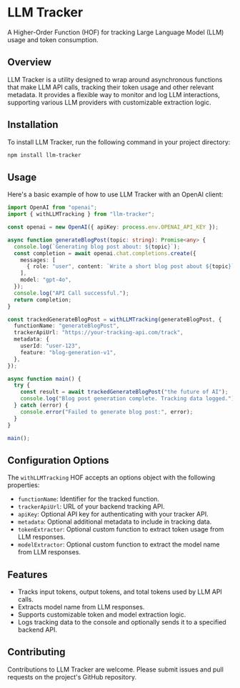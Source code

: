 # LLM Tracker

A Higher-Order Function (HOF) for tracking Large Language Model (LLM) usage and token consumption.

## Overview

LLM Tracker is a utility designed to wrap around asynchronous functions that make LLM API calls, tracking their token usage and other relevant metadata. It provides a flexible way to monitor and log LLM interactions, supporting various LLM providers with customizable extraction logic.

## Installation

To install LLM Tracker, run the following command in your project directory:

```bash
npm install llm-tracker
```

## Usage

Here's a basic example of how to use LLM Tracker with an OpenAI client:

```typescript
import OpenAI from "openai";
import { withLLMTracking } from "llm-tracker";

const openai = new OpenAI({ apiKey: process.env.OPENAI_API_KEY });

async function generateBlogPost(topic: string): Promise<any> {
  console.log(`Generating blog post about: ${topic}`);
  const completion = await openai.chat.completions.create({
    messages: [
      { role: "user", content: `Write a short blog post about ${topic}` },
    ],
    model: "gpt-4o",
  });
  console.log("API Call successful.");
  return completion;
}

const trackedGenerateBlogPost = withLLMTracking(generateBlogPost, {
  functionName: "generateBlogPost",
  trackerApiUrl: "https://your-tracking-api.com/track",
  metadata: {
    userId: "user-123",
    feature: "blog-generation-v1",
  },
});

async function main() {
  try {
    const result = await trackedGenerateBlogPost("the future of AI");
    console.log("Blog post generation complete. Tracking data logged.");
  } catch (error) {
    console.error("Failed to generate blog post:", error);
  }
}

main();
```

## Configuration Options

The `withLLMTracking` HOF accepts an options object with the following properties:

- `functionName`: Identifier for the tracked function.
- `trackerApiUrl`: URL of your backend tracking API.
- `apiKey`: Optional API key for authenticating with your tracker API.
- `metadata`: Optional additional metadata to include in tracking data.
- `tokenExtractor`: Optional custom function to extract token usage from LLM responses.
- `modelExtractor`: Optional custom function to extract the model name from LLM responses.

## Features

- Tracks input tokens, output tokens, and total tokens used by LLM API calls.
- Extracts model name from LLM responses.
- Supports customizable token and model extraction logic.
- Logs tracking data to the console and optionally sends it to a specified backend API.

## Contributing

Contributions to LLM Tracker are welcome. Please submit issues and pull requests on the project's GitHub repository.
